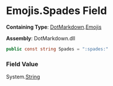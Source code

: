 # Emojis\.Spades Field

**Containing Type**: [DotMarkdown](../../README.md)\.[Emojis](../README.md)

**Assembly**: DotMarkdown\.dll

```csharp
public const string Spades = ":spades:"
```

### Field Value

System\.[String](https://docs.microsoft.com/en-us/dotnet/api/system.string)